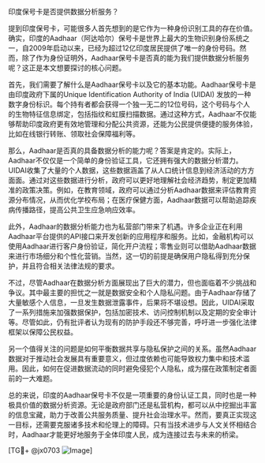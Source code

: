 印度保号卡是否提供数据分析服务？

提到印度保号卡，可能很多人首先想到的是它作为一种身份识别工具的存在价值。确实，印度的Aadhaar（阿达哈尔）保号卡是世界上最大的生物识别身份系统之一，自2009年启动以来，已经为超过12亿印度居民提供了唯一的身份号码。然而，除了作为身份证明外，Aadhaar保号卡是否真的能为我们提供数据分析服务呢？这正是本文想要探讨的核心问题。

首先，我们需要了解什么是Aadhaar保号卡以及它的基本功能。Aadhaar保号卡是由印度政府下属的Unique Identification Authority of India (UIDAI) 发放的一种数字身份标识。每个持有者都会获得一个独一无二的12位号码，这个号码与个人的生物特征信息绑定，包括指纹和虹膜扫描数据。通过这种方式，Aadhaar不仅能够帮助印度政府更有效地管理和分配公共资源，还能为公民提供便捷的服务体验，比如在线银行转账、领取社会保障福利等。

那么，Aadhaar是否真的具备数据分析的能力呢？答案是肯定的。实际上，Aadhaar不仅仅是一个简单的身份验证工具，它还拥有强大的数据分析潜力。UIDAI收集了大量的个人数据，这些数据涵盖了从人口统计信息到经济活动的方方面面。通过对这些数据进行分析，政府可以更好地理解社会经济趋势，制定更加精准的政策决策。例如，在教育领域，政府可以通过分析Aadhaar数据来评估教育资源分布情况，从而优化学校布局；在医疗保健方面，Aadhaar数据可以帮助追踪疾病传播路径，提高公共卫生应急响应效率。

此外，Aadhaar的数据分析能力也为私营部门带来了机遇。许多企业正在利用Aadhaar平台提供的API接口来开发创新的应用程序和服务。比如，金融机构可以使用Aadhaar进行客户身份验证，简化开户流程；零售业则可以借助Aadhaar数据来进行市场细分和个性化营销。当然，这一切的前提是确保用户隐私得到充分保护，并且符合相关法律法规的要求。

不过，尽管Aadhaar在数据分析方面展现出了巨大的潜力，但也面临着不少挑战和争议。其中最主要的担忧之一就是数据安全和个人隐私问题。由于Aadhaar存储了大量敏感个人信息，一旦发生数据泄露事件，后果将不堪设想。因此，UIDAI采取了一系列措施来加强数据保护，包括加密技术、访问控制机制以及定期的安全审计等。尽管如此，仍有批评者认为现有的防护手段还不够完善，呼吁进一步强化法律框架以保障公民权益。

另一个值得关注的问题是如何平衡数据共享与隐私保护之间的关系。虽然Aadhaar数据对于推动社会发展具有重要意义，但过度依赖也可能导致权力集中和技术滥用。因此，如何在促进数据流动的同时避免侵犯个人隐私，成为摆在政策制定者面前的一大难题。

总的来说，印度的Aadhaar保号卡不仅是一项重要的身份认证工具，同时也是一种极具价值的数据分析资源。无论是政府部门还是私营机构，都可以从中挖掘出丰富的信息宝藏，助力于改善公共服务质量、提升社会治理水平。然而，要真正实现这一目标，还需要克服诸多技术和伦理上的障碍。只有当技术进步与人文关怀相结合时，Aadhaar才能更好地服务于全体印度人民，成为连接过去与未来的桥梁。

[TG💪+ @jx0703 ![Image](https://github.com/user-attachments/assets/dbca1d08-cadb-493c-b0ec-ad6f7a83f270)]